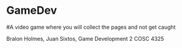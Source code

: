 # GameDev
#A video game where you will collect the pages and not get caught

Bralon Holmes, Juan Sixtos, Game Development 2 COSC 4325
